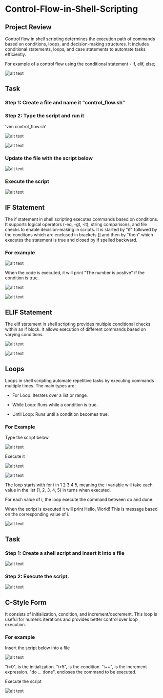 # Control-Flow-in-Shell-Scripting

## Project Review

Control flow in shell scripting determines the execution path of commands based on conditions, loops, and decision-making structures. It includes conditional statements, loops, and case statements to automate tasks efficiently.

For example of a control flow using the conditional statement - if, elif, else;

![alt text](/Ct1.JPG)

## Task
### Step 1: Create a file and name it "control_flow.sh"

### Step 2: Type the script and run it

'vim control_flow.sh'

![alt text](/Ct18.JPG)

![alt text](/Ct2.JPG)

### Update the file with the script below

![alt text](/Ct4.JPG)

### Execute the script

![alt text](/Ct3.JPG)

## IF Statement

The if statement in shell scripting executes commands based on conditions. It supports logical operators (-eq, -gt, -lt), string comparisons, and file checks to enable decision-making in scripts.
It is started by "if" followed by the conditons which are enclosed in brackets [] and then by "then" which executes the statement is true and closed by if spelled backward.

### For example

![alt text](/Ct5.JPG)

When the code is executed, it will print "The number is postive" if the condition is true.

![alt text](/Ct6.JPG)

![alt text](/Ct7.JPG)

## ELIF Statement

The elif statement in shell scripting provides multiple conditional checks within an if block. It allows execution of different commands based on varying conditions.

![alt text](/Ct8.JPG)

![alt text](/Ct9.JPG)

## Loops

Loops in shell scripting automate repetitive tasks by executing commands multiple times. The main types are:

- For Loop: Iterates over a list or range.

- While Loop: Runs while a condition is true.

- Until Loop: Runs until a condition becomes true.

###  For Example

Type the script below

![alt text](Ct10.JPG)

Execute it

![alt text](/Ct11.JPG)

![alt text](/Ct12.JPG)

The loop starts with for i in 1 2 3 4 5, meaning the i variable will take each value in the list (1, 2, 3, 4, 5) in turns when executed.

For each value of i, the loop execute the command between do and done.

When the script is executed it will print Hello, World! This is message based on the corresponding value of i. 

![alt text](/Ct13.JPG)

## Task
### Step 1: Create a shell script and insert it into a file

![alt text](/Ct14.JPG)

### Step 2: Execute the script.

![alt text](/Ct15.JPG)

## C-Style Form

It consists of initialization, condition, and increment/decrement. This loop is useful for numeric iterations and provides better control over loop execution. 

### For example

Insert the script below into a file

![alt text](/Ct16.JPG)

"i=0", is the initialization.
"i<5", is the condition.
"i++", is the increment expression.
"do ... done", encloses the command to be executed.

Execute the script

![alt text](/Ct17.JPG)

